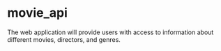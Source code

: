 # movie_api
The web application will provide users with access to information about different movies, directors, and genres.
